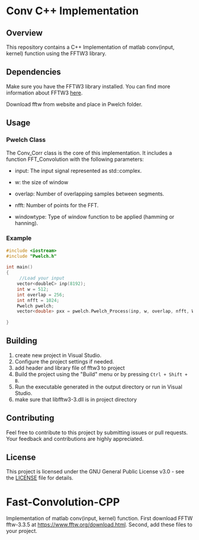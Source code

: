 
 # Conv C++ Implementation

## Overview

This repository contains a C++ Implementation of matlab conv(input, kernel) function using the FFTW3 library.

## Dependencies
Make sure you have the FFTW3 library installed. You can find more information about FFTW3 [here](https://fftw.org).

Download fftw from website and place in  Pwelch folder.

## Usage
### Pwelch Class
The Conv_Corr class is the core of this implementation. It includes a function FFT_Convolution with the following parameters:

- input: The input signal represented as std::complex<double>.
  
- w: the size of window
  
- overlap: Number of overlapping samples between segments.
  
- nfft: Number of points for the FFT.
  
- windowtype: Type of window function to be applied (hamming or hanning).


### Example

```c++
#include <iostream>
#include "Pwelch.h"
  
int main()
{
     //Load your input
    vector<doubleC> inp(8192);
    int w = 512;
    int overlap = 256;
    int nfft = 1024;
    Pwelch pwelch;
    vector<double> pxx = pwelch.Pwelch_Process(inp, w, overlap, nfft, WindowType::hamming);
    
}
```

## Building
1. create new project in Visual Studio.
2. Configure the project settings if needed.
3. add header and library file of fftw3 to project
4. Build the project using the "Build" menu or by pressing `Ctrl + Shift + B`.
5. Run the executable generated in the output directory or run in Visual Studio.
6. make sure that libfftw3-3.dll is in project directory

## Contributing
Feel free to contribute to this project by submitting issues or pull requests. Your feedback and contributions are highly appreciated.

## License

This project is licensed under the GNU General Public License v3.0 - see the [LICENSE](LICENSE) file for details.


 
 
 # Fast-Convolution-CPP
 Implementation of matlab conv(input, kernel) function.
First download FFTW fftw-3.3.5 at https://www.fftw.org/download.html.
Second, add these files to your project.
